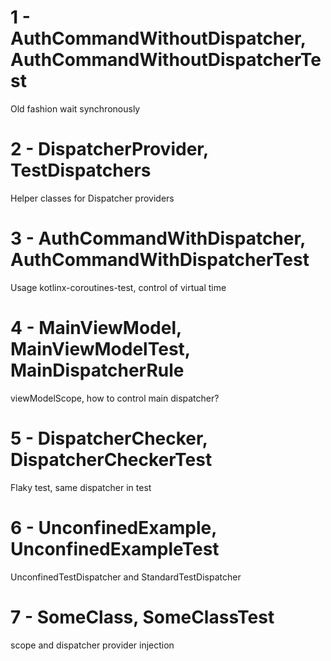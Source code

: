 # 1 - AuthCommandWithoutDispatcher, AuthCommandWithoutDispatcherTest
Old fashion wait synchronously

# 2 - DispatcherProvider, TestDispatchers
Helper classes for Dispatcher providers

# 3 - AuthCommandWithDispatcher, AuthCommandWithDispatcherTest
Usage kotlinx-coroutines-test, control of virtual time

# 4 - MainViewModel, MainViewModelTest, MainDispatcherRule
viewModelScope, how to control main dispatcher?

# 5 - DispatcherChecker, DispatcherCheckerTest
Flaky test, same dispatcher in test

# 6 - UnconfinedExample, UnconfinedExampleTest
UnconfinedTestDispatcher and StandardTestDispatcher

# 7 - SomeClass, SomeClassTest
scope and dispatcher provider injection